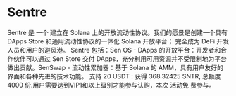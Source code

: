 # Sentre

Sentre 是
一个
建立在
Solana 
上的开放流动性协议。我们的愿景是创建一个具有 DApps Store 和通用流动性协议的一体化 Solana 开放平台； 完全成为 DeFi 开发人员和用户的避风港。 Sentre 包括：Sen OS - DApps 的开放平台：开发者和合作伙伴可以通过 Sen Store 交付 DApps，充分利用可用资源并不受限制地为平台做出贡献。SenSwap - 流动性累加器：基于 Solana 的 AMM，具有用户友好的界面和各种先进的技术功能。
支持 20 USDT : 获得 368.32425 SNTR, 总额度 4000 份.用户需要达到VIP1和以上级别才能参与认购，本次
活动免
费参与。
